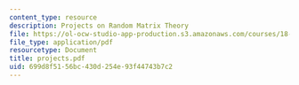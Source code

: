 ```yaml
---
content_type: resource
description: Projects on Random Matrix Theory
file: https://ol-ocw-studio-app-production.s3.amazonaws.com/courses/18-996-random-matrix-theory-and-its-applications-spring-2004/699d8f5156bc430d254e93f44743b7c2_projects.pdf
file_type: application/pdf
resourcetype: Document
title: projects.pdf
uid: 699d8f51-56bc-430d-254e-93f44743b7c2
---
```

